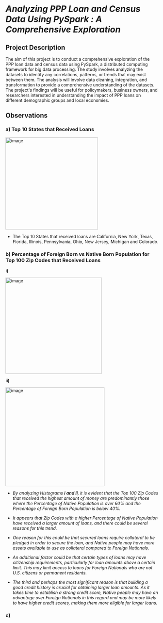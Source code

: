 # _**Analyzing PPP Loan and Census Data Using PySpark : A Comprehensive Exploration**_


## **Project Description**

The aim of this project is to conduct a comprehensive exploration of the PPP loan data and census data using PySpark, a distributed computing framework for big data processing. The study involves analyzing the datasets to identify any correlations, patterns, or trends that may exist between them. The analysis will involve data cleaning, integration, and transformation to provide a comprehensive understanding of the datasets. The project's findings will be useful for policymakers, business owners, and researchers interested in understanding the impact of PPP loans on different demographic groups and local economies. 

## **Observations**

### **a) Top 10 States that Received Loans**

<img width="304" alt="image" src="https://user-images.githubusercontent.com/70052374/226200781-8f9bee3f-6e49-4717-92fb-742d8b39b6f0.png">


* The Top 10 States that received loans are California, New York, Texas, Florida, Illinois, Pennsylvania, Ohio, New Jersey, Michigan and Colorado.


### **b) Percentage of Foreign Born vs Native Born Population for Top 100 Zip Codes that Received Loans**

**i)**

<img width="317" alt="image" src="https://user-images.githubusercontent.com/70052374/226200980-ddcb80c3-5fb9-47da-bd64-16a7563fd74c.png">


**ii)**

<img width="326" alt="image" src="https://user-images.githubusercontent.com/70052374/226201001-d8e63e22-9c60-45e0-abcd-d8337770b9a7.png">


* *By analyzing Histograms **i and ii**, it is evident that the Top 100 Zip Codes that received the highest amount of money are predominantly those where the Percentage of Native Population is over 60% and the Percentage of Foreign Born Population is below 40%.*

* *It appears that Zip Codes with a higher Percentage of Native Population have received a larger amount of loans, and there could be several reasons for this trend.*

* *One reason for this could be that secured loans require collateral to be pledged in order to secure the loan, and Native people may have more assets available to use as collateral compared to Foreign Nationals.*

* *An additional factor could be that certain types of loans may have citizenship requirements, particularly for loan amounts above a certain limit. This may limit access to loans for Foreign Nationals who are not U.S. citizens or permanent residents.*

* *The third and perhaps the most significant reason is that building a good credit history is crucial for obtaining larger loan amounts. As it takes time to establish a strong credit score, Native people may have an advantage over Foreign Nationals in this regard and may be more likely to have higher credit scores, making them more eligible for larger loans.*


### **c)**
